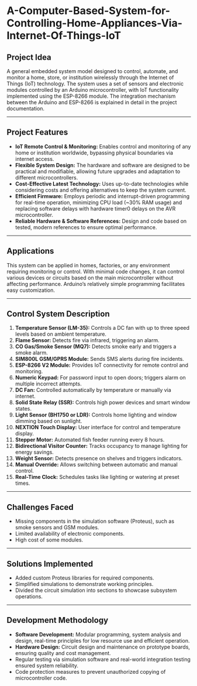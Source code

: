 # A-Computer-Based-System-for-Controlling-Home-Appliances-Via-Internet-Of-Things-IoT

## Project Idea
A general embedded system model designed to control, automate, and monitor a home, store, or institution wirelessly through the Internet of Things (IoT) technology. The system uses a set of sensors and electronic modules controlled by an Arduino microcontroller, with IoT functionality implemented using the ESP-8266 module. The integration mechanism between the Arduino and ESP-8266 is explained in detail in the project documentation.

---

## Project Features
- **IoT Remote Control & Monitoring:** Enables control and monitoring of any home or institution worldwide, bypassing physical boundaries via internet access.
- **Flexible System Design:** The hardware and software are designed to be practical and modifiable, allowing future upgrades and adaptation to different microcontrollers.
- **Cost-Effective Latest Technology:** Uses up-to-date technologies while considering costs and offering alternatives to keep the system current.
- **Efficient Firmware:** Employs periodic and interrupt-driven programming for real-time operation, minimizing CPU load (~30% RAM usage) and replacing software delays with hardware timer0 delays on the AVR microcontroller.
- **Reliable Hardware & Software References:** Design and code based on tested, modern references to ensure optimal performance.

---

## Applications
This system can be applied in homes, factories, or any environment requiring monitoring or control. With minimal code changes, it can control various devices or circuits based on the main microcontroller without affecting performance. Arduino’s relatively simple programming facilitates easy customization.

---

## Control System Description
1. **Temperature Sensor (LM-35):** Controls a DC fan with up to three speed levels based on ambient temperature.
2. **Flame Sensor:** Detects fire via infrared, triggering an alarm.
3. **CO Gas/Smoke Sensor (MQ7):** Detects smoke early and triggers a smoke alarm.
4. **SIM800L GSM/GPRS Module:** Sends SMS alerts during fire incidents.
5. **ESP-8266 V2 Module:** Provides IoT connectivity for remote control and monitoring.
6. **Numeric Keypad:** For password input to open doors; triggers alarm on multiple incorrect attempts.
7. **DC Fan:** Controlled automatically by temperature or manually via internet.
8. **Solid State Relay (SSR):** Controls high power devices and smart window states.
9. **Light Sensor (BH1750 or LDR):** Controls home lighting and window dimming based on sunlight.
10. **NEXTION Touch Display:** User interface for control and temperature display.
11. **Stepper Motor:** Automated fish feeder running every 8 hours.
12. **Bidirectional Visitor Counter:** Tracks occupancy to manage lighting for energy savings.
13. **Weight Sensor:** Detects presence on shelves and triggers indicators.
14. **Manual Override:** Allows switching between automatic and manual control.
15. **Real-Time Clock:** Schedules tasks like lighting or watering at preset times.

---

## Challenges Faced
- Missing components in the simulation software (Proteus), such as smoke sensors and GSM modules.
- Limited availability of electronic components.
- High cost of some modules.

---

## Solutions Implemented
- Added custom Proteus libraries for required components.
- Simplified simulations to demonstrate working principles.
- Divided the circuit simulation into sections to showcase subsystem operations.

---

## Development Methodology
- **Software Development:** Modular programming, system analysis and design, real-time principles for low resource use and efficient operation.
- **Hardware Design:** Circuit design and maintenance on prototype boards, ensuring quality and cost management.
- Regular testing via simulation software and real-world integration testing ensured system reliability.
- Code protection measures to prevent unauthorized copying of microcontroller code.
